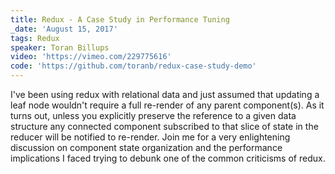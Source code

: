 ```yaml
---
title: Redux - A Case Study in Performance Tuning
_date: 'August 15, 2017'
tags: Redux
speaker: Toran Billups
video: 'https://vimeo.com/229775616'
code: 'https://github.com/toranb/redux-case-study-demo'
---
```


I've been using redux with relational data and just assumed that updating a
leaf node wouldn't require a full re-render of any parent component(s). As it
turns out, unless you explicitly preserve the reference to a given data
structure any connected component subscribed to that slice of state in the
reducer will be notified to re-render. Join me for a very enlightening
discussion on component state organization and the performance implications I
faced trying to debunk one of the common criticisms of redux.
